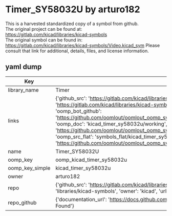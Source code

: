 # Timer_SY58032U by arturo182  
This is a harvested standardized copy of a symbol from github.  
The original project can be found at:  
https://gitlab.com/kicad/libraries/kicad-symbols  
The original symbol can be found in:
https://gitlab.com/kicad/libraries/kicad-symbols/Video.kicad_sym
Please consult that link for additional, details, files, and license information.  
## yaml dump  
| Key | Value |  
| --- | --- |  
| library_name | Timer |  
| links | {'github_src': 'https://gitlab.com/kicad/libraries/kicad-symbols/Video.kicad_sym', 'github_src_repo': 'https://gitlab.com/kicad/libraries/kicad-symbols', 'oomp_bot': 'kicad_timer_sy58032u/working', 'oomp_bot_github': 'https://github.com/oomlout/oomlout_oomp_symbol_bot/tree/main/kicad_timer_sy58032u/working', 'oomp_doc': 'kicad_timer_sy58032u/working', 'oomp_doc_github': 'https://github.com/oomlout/oomlout_oomp_symbol_doc/tree/main/kicad_timer_sy58032u/working', 'oomp_src_flat': 'symbols_flat/kicad_timer_sy58032u/working', 'oomp_src_flat_github': 'https://github.com/oomlout/oomlout_oomp_symbol_src/tree/main/kicad_timer_sy58032u/working'} |  
| name | Timer_SY58032U |  
| oomp_key | oomp_kicad_timer_sy58032u |  
| oomp_key_simple | kicad_timer_sy58032u |  
| owner | arturo182 |  
| repo | {'github_src': 'https://gitlab.com/kicad/libraries/kicad-symbols/Video.kicad_sym', 'name': 'libraries/kicad-symbols', 'owner': 'kicad', 'url': 'https://gitlab.com/kicad/libraries/kicad-symbols'} |  
| repo_github | {'documentation_url': 'https://docs.github.com/rest/repos/repos#get-a-repository', 'message': 'Not Found'} |  

